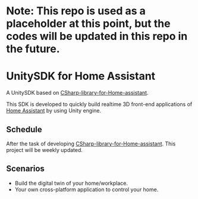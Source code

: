 # Note: This repo is used as a placeholder at this point, but the codes will be updated in this repo in the future.

# UnitySDK for Home Assistant

A UnitySDK based on [CSharp-library-for-Home-assistant](https://github.com/Wenn5/CSharp-library-for-Home-assistant).

This SDK is developed to quickly build realtime 3D front-end applications of [Home Assistant](https://github.com/home-assistant) by using Unity engine.



## Schedule

After the task of developing [CSharp-library-for-Home-assistant](https://github.com/Wenn5/CSharp-library-for-Home-assistant). This project will be weekly updated.



## Scenarios
- Build the digital twin of your home/workplace.
- Your own cross-platform application to control your home.

